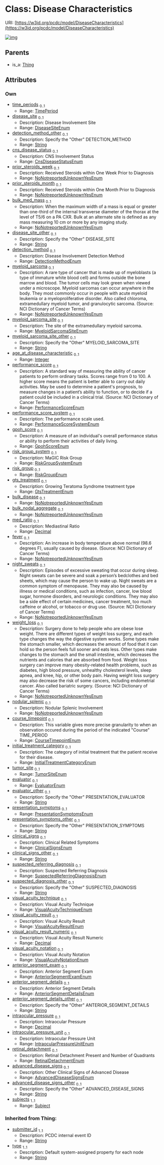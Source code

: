 
# Class: Disease Characteristics




URI: [https://w3id.org/pcdc/model/DiseaseCharacteristics](https://w3id.org/pcdc/model/DiseaseCharacteristics)


[![img](https://yuml.me/diagram/nofunky;dir:TB/class/[TimePeriod],[Thing],[Subject],[Subject]<subjects%201..1-++[DiseaseCharacteristics&#124;disease_site:DiseaseSiteEnum%20%3F;detection_method_other:string%20%3F;cns_disease_status:CnsDiseaseStatusEnum%20%3F;prior_steroids_week:NoNotreportedUnknownYesEnum%20%3F;prior_steroids_month:NoNotreportedUnknownYesEnum%20%3F;bulk_med_mass:NoNotreportedUnknownYesEnum%20%3F;disease_site_other:string%20%3F;detection_method:DetectionMethodEnum%20%3F;myeloid_sarcoma:NoNotreportedUnknownYesEnum%20%3F;myeloid_sarcoma_site:MyeloidSarcomaSiteEnum%20%3F;myeloid_sarcoma_site_other:string%20%3F;age_at_disease_characteristic:integer%20%3F;performance_score:PerformanceScoreEnum%20%3F;performance_score_system:PerformanceScoreSystemEnum%20%3F;gpoh_score:GpohScoreEnum%20%3F;risk_group_system:RiskGroupSystemEnum%20%3F;risk_group:RiskGroupEnum%20%3F;gts_treatment:GtsTreatmentEnum%20%3F;bulk_disease:NoNotreportedUnknownYesEnum%20%3F;bulk_nodal_aggregate:NoNotreportedUnknownYesEnum%20%3F;med_ratio:decimal%20%3F;fever:NoNotreportedUnknownYesEnum%20%3F;night_sweats:NoNotreportedUnknownYesEnum%20%3F;weight_loss:NoNotreportedUnknownYesEnum%20%3F;nodular_splenic:NoNotreportedUnknownYesEnum%20%3F;course_timepoint:CourseTimepointEnum%20%3F;initial_treatment_category:InitialTreatmentCategoryEnum%20%3F;tumor_site:TumorSiteEnum%20%3F;evaluator:EvaluatorEnum%20%3F;evaluator_other:string%20%3F;presentation_symptoms:PresentationSymptomsEnum%20%3F;presentation_symptoms_other:string%20%3F;clinical_signs:ClinicalSignsEnum%20%3F;clinical_signs_other:string%20%3F;suspected_referring_diagnosis:SuspectedReferringDiagnosisEnum%20%3F;suspected_diagnosis_other:string%20%3F;visual_acuity_technique:VisualAcuityTechniqueEnum%20%3F;visual_acuity_result:VisualAcuityResultEnum%20%3F;visual_acuity_result_numeric:decimal%20%3F;visual_acuity_notation:VisualAcuityNotationEnum%20%3F;anterior_segment_exam:AnteriorSegmentExamEnum%20%3F;anterior_segment_details:AnteriorSegmentDetailsEnum%20%3F;anterior_segment_details_other:string%20%3F;intraocular_pressure:decimal%20%3F;intraocular_pressure_unit:IntraocularPressureUnitEnum%20%3F;retinal_detachment:RetinalDetachmentEnum%20%3F;advanced_disease_signs:AdvancedDiseaseSignsEnum%20%3F;advanced_disease_signs_other:string%20%3F;submitter_id(i):string;type(i):string],[TimePeriod]<time_periods%200..1-++[DiseaseCharacteristics],[Thing]^-[DiseaseCharacteristics])](https://yuml.me/diagram/nofunky;dir:TB/class/[TimePeriod],[Thing],[Subject],[Subject]<subjects%201..1-++[DiseaseCharacteristics&#124;disease_site:DiseaseSiteEnum%20%3F;detection_method_other:string%20%3F;cns_disease_status:CnsDiseaseStatusEnum%20%3F;prior_steroids_week:NoNotreportedUnknownYesEnum%20%3F;prior_steroids_month:NoNotreportedUnknownYesEnum%20%3F;bulk_med_mass:NoNotreportedUnknownYesEnum%20%3F;disease_site_other:string%20%3F;detection_method:DetectionMethodEnum%20%3F;myeloid_sarcoma:NoNotreportedUnknownYesEnum%20%3F;myeloid_sarcoma_site:MyeloidSarcomaSiteEnum%20%3F;myeloid_sarcoma_site_other:string%20%3F;age_at_disease_characteristic:integer%20%3F;performance_score:PerformanceScoreEnum%20%3F;performance_score_system:PerformanceScoreSystemEnum%20%3F;gpoh_score:GpohScoreEnum%20%3F;risk_group_system:RiskGroupSystemEnum%20%3F;risk_group:RiskGroupEnum%20%3F;gts_treatment:GtsTreatmentEnum%20%3F;bulk_disease:NoNotreportedUnknownYesEnum%20%3F;bulk_nodal_aggregate:NoNotreportedUnknownYesEnum%20%3F;med_ratio:decimal%20%3F;fever:NoNotreportedUnknownYesEnum%20%3F;night_sweats:NoNotreportedUnknownYesEnum%20%3F;weight_loss:NoNotreportedUnknownYesEnum%20%3F;nodular_splenic:NoNotreportedUnknownYesEnum%20%3F;course_timepoint:CourseTimepointEnum%20%3F;initial_treatment_category:InitialTreatmentCategoryEnum%20%3F;tumor_site:TumorSiteEnum%20%3F;evaluator:EvaluatorEnum%20%3F;evaluator_other:string%20%3F;presentation_symptoms:PresentationSymptomsEnum%20%3F;presentation_symptoms_other:string%20%3F;clinical_signs:ClinicalSignsEnum%20%3F;clinical_signs_other:string%20%3F;suspected_referring_diagnosis:SuspectedReferringDiagnosisEnum%20%3F;suspected_diagnosis_other:string%20%3F;visual_acuity_technique:VisualAcuityTechniqueEnum%20%3F;visual_acuity_result:VisualAcuityResultEnum%20%3F;visual_acuity_result_numeric:decimal%20%3F;visual_acuity_notation:VisualAcuityNotationEnum%20%3F;anterior_segment_exam:AnteriorSegmentExamEnum%20%3F;anterior_segment_details:AnteriorSegmentDetailsEnum%20%3F;anterior_segment_details_other:string%20%3F;intraocular_pressure:decimal%20%3F;intraocular_pressure_unit:IntraocularPressureUnitEnum%20%3F;retinal_detachment:RetinalDetachmentEnum%20%3F;advanced_disease_signs:AdvancedDiseaseSignsEnum%20%3F;advanced_disease_signs_other:string%20%3F;submitter_id(i):string;type(i):string],[TimePeriod]<time_periods%200..1-++[DiseaseCharacteristics],[Thing]^-[DiseaseCharacteristics])

## Parents

 *  is_a: [Thing](Thing.md)

## Attributes


### Own

 * [time_periods](time_periods.md)  <sub>0..1</sub>
     * Range: [TimePeriod](TimePeriod.md)
 * [disease_site](disease_site.md)  <sub>0..1</sub>
     * Description: Disease Involvement Site
     * Range: [DiseaseSiteEnum](DiseaseSiteEnum.md)
 * [detection_method_other](detection_method_other.md)  <sub>0..1</sub>
     * Description: Specify the "Other" DETECTION_METHOD
     * Range: [String](types/String.md)
 * [cns_disease_status](cns_disease_status.md)  <sub>0..1</sub>
     * Description: CNS Involvement Status
     * Range: [CnsDiseaseStatusEnum](CnsDiseaseStatusEnum.md)
 * [prior_steroids_week](prior_steroids_week.md)  <sub>0..1</sub>
     * Description: Received Steroids within One Week Prior to Diagnosis
     * Range: [NoNotreportedUnknownYesEnum](NoNotreportedUnknownYesEnum.md)
 * [prior_steroids_month](prior_steroids_month.md)  <sub>0..1</sub>
     * Description: Received Steroids within One Month Prior to Diagnosis
     * Range: [NoNotreportedUnknownYesEnum](NoNotreportedUnknownYesEnum.md)
 * [bulk_med_mass](bulk_med_mass.md)  <sub>0..1</sub>
     * Description: When the maximum width of a mass is equal or greater than one-third of the internal transverse diameter of the thorax at the level of T5/6 on a PA CXR. Bulk at an alternate site is defined as any mass measuring 10 cm or more by any imaging study.
     * Range: [NoNotreportedUnknownYesEnum](NoNotreportedUnknownYesEnum.md)
 * [disease_site_other](disease_site_other.md)  <sub>0..1</sub>
     * Description: Specify the "Other" DISEASE_SITE
     * Range: [String](types/String.md)
 * [detection_method](detection_method.md)  <sub>0..1</sub>
     * Description: Disease Involvement Detection Method
     * Range: [DetectionMethodEnum](DetectionMethodEnum.md)
 * [myeloid_sarcoma](myeloid_sarcoma.md)  <sub>0..1</sub>
     * Description: A rare type of cancer that is made up of myeloblasts (a type of immature white blood cell) and forms outside the bone marrow and blood. The tumor cells may look green when viewed under a microscope. Myeloid sarcomas can occur anywhere in the body. They most commonly occur in people with acute myeloid leukemia or a myeloproliferative disorder. Also called chloroma, extramedullary myeloid tumor, and granulocytic sarcoma. (Source: NCI Dictionary of Cancer Terms)
     * Range: [NoNotreportedUnknownYesEnum](NoNotreportedUnknownYesEnum.md)
 * [myeloid_sarcoma_site](myeloid_sarcoma_site.md)  <sub>0..1</sub>
     * Description: The site of the extramedullary myeloid sarcoma.
     * Range: [MyeloidSarcomaSiteEnum](MyeloidSarcomaSiteEnum.md)
 * [myeloid_sarcoma_site_other](myeloid_sarcoma_site_other.md)  <sub>0..1</sub>
     * Description: Specify the "Other" MYELOID_SARCOMA_SITE
     * Range: [String](types/String.md)
 * [age_at_disease_characteristic](age_at_disease_characteristic.md)  <sub>0..1</sub>
     * Range: [Integer](types/Integer.md)
 * [performance_score](performance_score.md)  <sub>0..1</sub>
     * Description: A standard way of measuring the ability of cancer patients to perform ordinary tasks. Scores range from 0 to 100. A higher score means the patient is better able to carry out daily activities. May be used to determine a patient's prognosis, to measure changes in a patient’s ability to function, or to decide if a patient could be included in a clinical trial. (Source: NCI Dictionary of Cancer Terms)
     * Range: [PerformanceScoreEnum](PerformanceScoreEnum.md)
 * [performance_score_system](performance_score_system.md)  <sub>0..1</sub>
     * Description: The performance scale used.
     * Range: [PerformanceScoreSystemEnum](PerformanceScoreSystemEnum.md)
 * [gpoh_score](gpoh_score.md)  <sub>0..1</sub>
     * Description: A measure of an individual's overall performance status or ability to perform their activities of daily living.
     * Range: [GpohScoreEnum](GpohScoreEnum.md)
 * [risk_group_system](risk_group_system.md)  <sub>0..1</sub>
     * Description: MaGIC Risk Group
     * Range: [RiskGroupSystemEnum](RiskGroupSystemEnum.md)
 * [risk_group](risk_group.md)  <sub>0..1</sub>
     * Range: [RiskGroupEnum](RiskGroupEnum.md)
 * [gts_treatment](gts_treatment.md)  <sub>0..1</sub>
     * Description: Growing Teratoma Syndrome treatment type
     * Range: [GtsTreatmentEnum](GtsTreatmentEnum.md)
 * [bulk_disease](bulk_disease.md)  <sub>0..1</sub>
     * Range: [NoNotreportedUnknownYesEnum](NoNotreportedUnknownYesEnum.md)
 * [bulk_nodal_aggregate](bulk_nodal_aggregate.md)  <sub>0..1</sub>
     * Range: [NoNotreportedUnknownYesEnum](NoNotreportedUnknownYesEnum.md)
 * [med_ratio](med_ratio.md)  <sub>0..1</sub>
     * Description: Mediastinal Ratio
     * Range: [Decimal](types/Decimal.md)
 * [fever](fever.md)  <sub>0..1</sub>
     * Description: An increase in body temperature above normal (98.6 degrees F), usually caused by disease. (Source: NCI Dictionary of Cancer Terms)
     * Range: [NoNotreportedUnknownYesEnum](NoNotreportedUnknownYesEnum.md)
 * [night_sweats](night_sweats.md)  <sub>0..1</sub>
     * Description: Episodes of excessive sweating that occur during sleep. Night sweats can be severe and soak a person’s bedclothes and bed sheets, which may cause the person to wake up. Night sweats are a common symptom of menopause. They may also be caused by illness or medical conditions, such as infection, cancer, low blood sugar, hormone disorders, and neurologic conditions. They may also be a side effect of certain medicines, cancer treatment, too much caffeine or alcohol, or tobacco or drug use. (Source: NCI Dictionary of Cancer Terms)
     * Range: [NoNotreportedUnknownYesEnum](NoNotreportedUnknownYesEnum.md)
 * [weight_loss](weight_loss.md)  <sub>0..1</sub>
     * Description: Surgery done to help people who are obese lose weight. There are different types of weight loss surgery, and each type changes the way the digestive system works. Some types make the stomach smaller, which decreases the amount of food that it can hold so the person feels full sooner and eats less. Other types make changes to the stomach and the small intestine, which decreases the nutrients and calories that are absorbed from food. Weight loss surgery can improve many obesity-related health problems, such as diabetes, high blood pressure, unhealthy cholesterol levels, sleep apnea, and knee, hip, or other body pain. Having weight loss surgery may also decrease the risk of some cancers, including endometrial cancer. Also called bariatric surgery. (Source: NCI Dictionary of Cancer Terms)
     * Range: [NoNotreportedUnknownYesEnum](NoNotreportedUnknownYesEnum.md)
 * [nodular_splenic](nodular_splenic.md)  <sub>0..1</sub>
     * Description: Nodular Splenic Involvement
     * Range: [NoNotreportedUnknownYesEnum](NoNotreportedUnknownYesEnum.md)
 * [course_timepoint](course_timepoint.md)  <sub>0..1</sub>
     * Description: This variable gives more precise granularity to when an observation occured during the period of the indicated "Course" TIME_PERIOD
     * Range: [CourseTimepointEnum](CourseTimepointEnum.md)
 * [initial_treatment_category](initial_treatment_category.md)  <sub>0..1</sub>
     * Description: The category of initial treatment that the patient receive for their disease.
     * Range: [InitialTreatmentCategoryEnum](InitialTreatmentCategoryEnum.md)
 * [tumor_site](tumor_site.md)  <sub>0..1</sub>
     * Range: [TumorSiteEnum](TumorSiteEnum.md)
 * [evaluator](evaluator.md)  <sub>0..1</sub>
     * Range: [EvaluatorEnum](EvaluatorEnum.md)
 * [evaluator_other](evaluator_other.md)  <sub>0..1</sub>
     * Description: Specify the "Other" PRESENTATION_EVALUATOR
     * Range: [String](types/String.md)
 * [presentation_symptoms](presentation_symptoms.md)  <sub>0..1</sub>
     * Range: [PresentationSymptomsEnum](PresentationSymptomsEnum.md)
 * [presentation_symptoms_other](presentation_symptoms_other.md)  <sub>0..1</sub>
     * Description: Specify the "Other" PRESENTATION_SYMPTOMS
     * Range: [String](types/String.md)
 * [clinical_signs](clinical_signs.md)  <sub>0..1</sub>
     * Description: Clinical Related Symptoms
     * Range: [ClinicalSignsEnum](ClinicalSignsEnum.md)
 * [clinical_signs_other](clinical_signs_other.md)  <sub>0..1</sub>
     * Range: [String](types/String.md)
 * [suspected_referring_diagnosis](suspected_referring_diagnosis.md)  <sub>0..1</sub>
     * Description: Suspected Referring Diagnosis
     * Range: [SuspectedReferringDiagnosisEnum](SuspectedReferringDiagnosisEnum.md)
 * [suspected_diagnosis_other](suspected_diagnosis_other.md)  <sub>0..1</sub>
     * Description: Specify the "Other" SUSPECTED_DIAGNOSIS
     * Range: [String](types/String.md)
 * [visual_acuity_technique](visual_acuity_technique.md)  <sub>0..1</sub>
     * Description: Visual Acuity Technique
     * Range: [VisualAcuityTechniqueEnum](VisualAcuityTechniqueEnum.md)
 * [visual_acuity_result](visual_acuity_result.md)  <sub>0..1</sub>
     * Description: Visual Acuity Result
     * Range: [VisualAcuityResultEnum](VisualAcuityResultEnum.md)
 * [visual_acuity_result_numeric](visual_acuity_result_numeric.md)  <sub>0..1</sub>
     * Description: Visual Acuity Result Numeric
     * Range: [Decimal](types/Decimal.md)
 * [visual_acuity_notation](visual_acuity_notation.md)  <sub>0..1</sub>
     * Description: Visual Acuity Notation
     * Range: [VisualAcuityNotationEnum](VisualAcuityNotationEnum.md)
 * [anterior_segment_exam](anterior_segment_exam.md)  <sub>0..1</sub>
     * Description: Anterior Segment Exam
     * Range: [AnteriorSegmentExamEnum](AnteriorSegmentExamEnum.md)
 * [anterior_segment_details](anterior_segment_details.md)  <sub>0..1</sub>
     * Description: Anterior Segment Details
     * Range: [AnteriorSegmentDetailsEnum](AnteriorSegmentDetailsEnum.md)
 * [anterior_segment_details_other](anterior_segment_details_other.md)  <sub>0..1</sub>
     * Description: Specify the "Other" ANTERIOR_SEGMENT_DETAILS
     * Range: [String](types/String.md)
 * [intraocular_pressure](intraocular_pressure.md)  <sub>0..1</sub>
     * Description: Intraocular Pressure
     * Range: [Decimal](types/Decimal.md)
 * [intraocular_pressure_unit](intraocular_pressure_unit.md)  <sub>0..1</sub>
     * Description: Intraocular Pressure Unit
     * Range: [IntraocularPressureUnitEnum](IntraocularPressureUnitEnum.md)
 * [retinal_detachment](retinal_detachment.md)  <sub>0..1</sub>
     * Description: Retinal Detachment Present and Number of Quadrants
     * Range: [RetinalDetachmentEnum](RetinalDetachmentEnum.md)
 * [advanced_disease_signs](advanced_disease_signs.md)  <sub>0..1</sub>
     * Description: Other Clinical Signs of Advanced Disease
     * Range: [AdvancedDiseaseSignsEnum](AdvancedDiseaseSignsEnum.md)
 * [advanced_disease_signs_other](advanced_disease_signs_other.md)  <sub>0..1</sub>
     * Description: Specify the "Other" ADVANCED_DISEASE_SIGNS
     * Range: [String](types/String.md)
 * [subjects](subjects.md)  <sub>1..1</sub>
     * Range: [Subject](Subject.md)

### Inherited from Thing:

 * [submitter_id](submitter_id.md)  <sub>1..1</sub>
     * Description: PCDC internal event ID
     * Range: [String](types/String.md)
 * [type](type.md)  <sub>1..1</sub>
     * Description: Default system-assigned property for each node
     * Range: [String](types/String.md)

